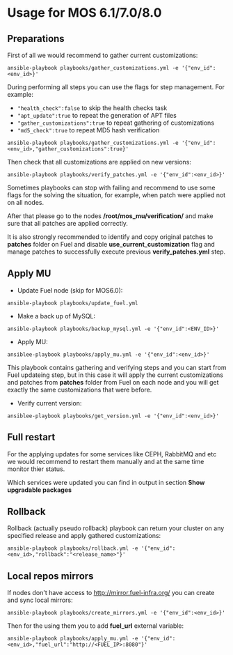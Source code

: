 
Usage for MOS 6.1/7.0/8.0
=========================

Preparations
------------

First of all we would recommend to gather current customizations:

```
ansible-playbook playbooks/gather_customizations.yml -e '{"env_id":<env_id>}'
```

During performing all steps you can use the flags for step management.
For example:

   * ``"health_check":false`` to skip the health checks task
   * ``"apt_update":true`` to repeat the generation of APT files
   * ``"gather_customizations":true`` to repeat gathering of customizations
   * ``"md5_check":true`` to repeat MD5 hash verification

```
ansible-playbook playbooks/gather_customizations.yml -e '{"env_id":<env_id>,"gather_customizations":true}'
```

Then check that all customizations are applied on new versions:

```
ansible-playbook playbooks/verify_patches.yml -e '{"env_id":<env_id>}'
```

Sometimes playbooks can stop with failing and recommend to use
some flags for the solving the situation, for example, when patch
were applied not on all nodes.

After that please go to the nodes **/root/mos_mu/verification/** and make sure
that all patches are applied correctly.

It is also strongly recommended to identify and copy original patches to
**patches** folder on Fuel and disable **use_current_customization** flag and
manage patches to successfully execute previous **verify_patches.yml** step.

Apply MU
--------

* Update Fuel node (skip for MOS6.0):

```
ansible-playbook playbooks/update_fuel.yml
```

* Make a back up of MySQL:

```
ansible-playbook playbooks/backup_mysql.yml -e '{"env_id":<ENV_ID>}'
```

* Apply MU:

```
ansiblee-playbook playbooks/apply_mu.yml -e '{"env_id":<env_id>}'
```

This playbook contains gathering and verifying steps and you can start from
Fuel updateing step, but in this case it will apply the current customizations
and patches from **patches** folder from Fuel on each node and you will
get exactly the same customizations that were before.

* Verify current version:

```
ansiblee-playbook playbooks/get_version.yml -e '{"env_id":<env_id>}'
```

Full restart
------------

For the applying updates for some services like CEPH, RabbitMQ and etc we would
recommend to restart them manually and at the same time monitor thier status.

Which services were updated you can find in output in section
**Show upgradable packages**

Rollback
--------

Rollback (actually pseudo rollback) playbook can return your cluster on any
specified release and apply gathered customizations:

```
ansible-playbook playbooks/rollback.yml -e '{"env_id":<env_id>,"rollback":"<release_name>"}'
```

Local repos mirrors
-------------------

If nodes don't have access to http://mirror.fuel-infra.org/ you can create and sync
local mirrors:

```
ansible-playbook playbooks/create_mirrors.yml -e '{"env_id":<env_id>}'
```

Then for the using them you to add **fuel_url** external variable:

```
ansible-playbook playbooks/apply_mu.yml -e '{"env_id":<env_id>,"fuel_url":"http://<FUEL_IP>:8080"}'
```

